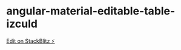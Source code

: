 # angular-material-editable-table-izculd

[Edit on StackBlitz ⚡️](https://stackblitz.com/edit/angular-material-editable-table-izculd)
